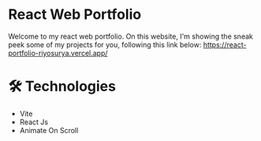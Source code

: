 # React Web Portfolio

Welcome to my react web portfolio. On this website, I'm showing the sneak peek some of my projects for you, following this link below: https://react-portfolio-riyosurya.vercel.app/

# 🛠️ Technologies

- Vite
- React Js
- Animate On Scroll
